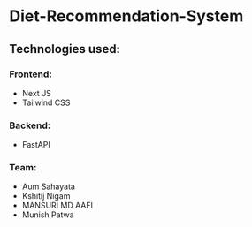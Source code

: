 # Diet-Recommendation-System

## Technologies used:

### Frontend:
* Next JS
* Tailwind CSS

### Backend:
* FastAPI


### Team:
* Aum Sahayata
* Kshitij Nigam
* MANSURI MD AAFI
* Munish Patwa
